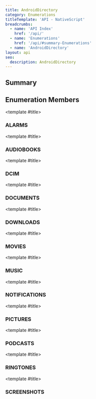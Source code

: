 ```yaml
---
title: AndroidDirectory
category: Enumerations
titleTemplate: 'API - NativeScript'
breadcrumbs:
  - name: 'API Index'
    href: '/api/'
  - name: 'Enumerations'
    href: '/api/#summary-Enumerations'
  - name: 'AndroidDirectory'
layout: api
seo:
  description: AndroidDirectory
---
```


<!-- This page is auto generated, do not edit manually. -->
<!-- Run "yarn generate:api-docs" to regenerate -->

<script setup lang="ts">
  import { provide } from "vue";
  import API_DATA from "./AndroidDirectory.data.json";
  
  provide('API_DATA', API_DATA);
</script>

## <Heading ignore>Summary</Heading>

<APIRefSummary v-once />

## Enumeration Members

<div class="">

<APIRef for="1969" v-once>

<template #title>

### ALARMS

</template>

</APIRef>

</div>

<div class="">

<APIRef for="1970" v-once>

<template #title>

### AUDIOBOOKS

</template>

</APIRef>

</div>

<div class="">

<APIRef for="1971" v-once>

<template #title>

### DCIM

</template>

</APIRef>

</div>

<div class="">

<APIRef for="1972" v-once>

<template #title>

### DOCUMENTS

</template>

</APIRef>

</div>

<div class="">

<APIRef for="1973" v-once>

<template #title>

### DOWNLOADS

</template>

</APIRef>

</div>

<div class="">

<APIRef for="1974" v-once>

<template #title>

### MOVIES

</template>

</APIRef>

</div>

<div class="">

<APIRef for="1975" v-once>

<template #title>

### MUSIC

</template>

</APIRef>

</div>

<div class="">

<APIRef for="1976" v-once>

<template #title>

### NOTIFICATIONS

</template>

</APIRef>

</div>

<div class="">

<APIRef for="1977" v-once>

<template #title>

### PICTURES

</template>

</APIRef>

</div>

<div class="">

<APIRef for="1978" v-once>

<template #title>

### PODCASTS

</template>

</APIRef>

</div>

<div class="">

<APIRef for="1979" v-once>

<template #title>

### RINGTONES

</template>

</APIRef>

</div>

<div class="">

<APIRef for="1980" v-once>

<template #title>

### SCREENSHOTS

</template>

</APIRef>

</div>
